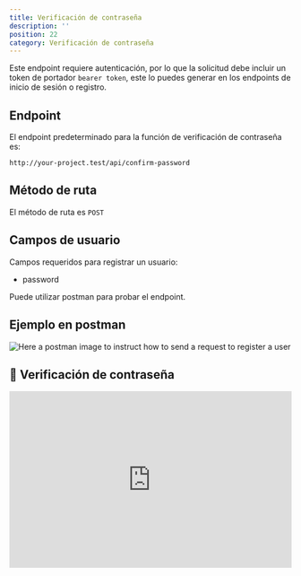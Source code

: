 ```yaml
---
title: Verificación de contraseña
description: ''
position: 22
category: Verificación de contraseña
---
```


<alert type="warning">

Este endpoint requiere autenticación, por lo que la solicitud debe incluir un token de portador `bearer token`, este lo puedes generar en los endpoints de inicio de sesión o registro.

</alert>

## Endpoint

El endpoint predeterminado para la función de verificación de contraseña es:

```
http://your-project.test/api/confirm-password
```

## Método de ruta

El método de ruta es `POST`

## Campos de usuario

Campos requeridos para registrar un usuario:

- password

Puede utilizar postman para probar el endpoint.

## Ejemplo en postman

![Here a postman image to instruct how to send a request to register a user](/json-api-auth-docs/images/postman-confirm-password-screenshot.png)

## 🍿 Verificación de contraseña

<iframe style="width: 100%" height="315" src="https://www.youtube.com/embed/TknBvDiamkY" frameborder="0" allow="accelerometer; autoplay; clipboard-write; encrypted-media; gyroscope; picture-in-picture" allowfullscreen></iframe>